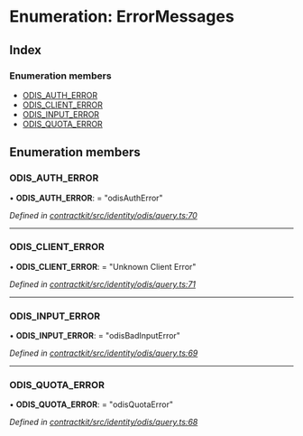 # Enumeration: ErrorMessages

## Index

### Enumeration members

* [ODIS_AUTH_ERROR](_identity_odis_query_.errormessages.md#odis_auth_error)
* [ODIS_CLIENT_ERROR](_identity_odis_query_.errormessages.md#odis_client_error)
* [ODIS_INPUT_ERROR](_identity_odis_query_.errormessages.md#odis_input_error)
* [ODIS_QUOTA_ERROR](_identity_odis_query_.errormessages.md#odis_quota_error)

## Enumeration members

###  ODIS_AUTH_ERROR

• **ODIS_AUTH_ERROR**: = "odisAuthError"

*Defined in [contractkit/src/identity/odis/query.ts:70](https://github.com/celo-org/celo-monorepo/blob/master/packages/contractkit/src/identity/odis/query.ts#L70)*

___

###  ODIS_CLIENT_ERROR

• **ODIS_CLIENT_ERROR**: = "Unknown Client Error"

*Defined in [contractkit/src/identity/odis/query.ts:71](https://github.com/celo-org/celo-monorepo/blob/master/packages/contractkit/src/identity/odis/query.ts#L71)*

___

###  ODIS_INPUT_ERROR

• **ODIS_INPUT_ERROR**: = "odisBadInputError"

*Defined in [contractkit/src/identity/odis/query.ts:69](https://github.com/celo-org/celo-monorepo/blob/master/packages/contractkit/src/identity/odis/query.ts#L69)*

___

###  ODIS_QUOTA_ERROR

• **ODIS_QUOTA_ERROR**: = "odisQuotaError"

*Defined in [contractkit/src/identity/odis/query.ts:68](https://github.com/celo-org/celo-monorepo/blob/master/packages/contractkit/src/identity/odis/query.ts#L68)*
